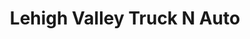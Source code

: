 ---
title: "Lehigh Valley Truck N Auto"
url: /schnecksville/lehigh-valley-truck-n-auto/
shop: car
---